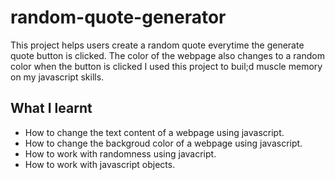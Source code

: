 # random-quote-generator
This project helps users create a random quote everytime the generate quote button is clicked. The color of the webpage also changes to a random color when the button is clicked
I used this project to buil;d  muscle memory on my javascript skills.
## What I learnt
- How to change the text content of a webpage using javascript.
- How to change the backgroud color of a webpage using javascript.
- How to work with randomness using javacript.
- How to work with javascript objects.
